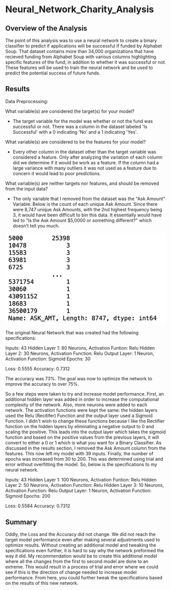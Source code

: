 # Neural_Network_Charity_Analysis

## Overview of the Analysis

The point of this analysis was to use a neural network to create a binary classifier to predict if applications will be successful if funded by Alphabet Soup. That dataset contains more than 34,000 organizations that have recieved funding from Alphabet Soup with various columns highlighting specific features of the fund, in addition to whether it was successful or not. These features will be used to train the neural network and be used to predict the potential success of future funds. 

## Results

Data Preprocessing:

What variable(s) are considered the target(s) for your model?
- The target variable for the model was whether or not the fund was successful or not. There was a column in the dataset labeled 'Is Successful' with a 0 indicating 'No' and a 1 indicating 'Yes'.

What variable(s) are considered to be the features for your model?
- Every other column in the dataset other than the target variable was considered a feature. Only after analyzing the variation of each column did we determine if it would be work as a feature. If the column had a large variance with many outliers it was not used as a feature due to concern it would lead to poor predictions.

What variable(s) are neither targets nor features, and should be removed from the input data?
- The only variable that I removed from the dataset was the "Ask Amount" Variable. Below is the count of each unique Ask Amount. Since there were 8,747 unique Ask Amounts, with the 2nd highest frequency being 3, it would have been difficult to bin this data. It essentially would have led to "Is the Ask Amount $5,0000 or something different?" which doesn't tell you much.  

![alt text](https://raw.githubusercontent.com/KitWilliams07/Neural_Network_Charity_Analysis/main/Challenge/Resources/ask_amt_counts.png)

The original Neural Network that was created had the following specifications:

Inputs: 43
Hidden Layer 1: 80 Neurons, Activation Funtion: Relu 
Hidden Layer 2: 30 Neurons, Activation Function: Relu
Output Layer: 1 Neuron, Activation Function: Sigmoid
Epochs: 30

Loss: 0.5555
Accuracy: 0.7312


The accuracy was 73%. The goal was now to optimize the network to improve the accuracy to over 75%. 

So a few steps were taken to try and increase model performance. First, an additional hidden layer was added in order to increase the computational complexity of the network. Also, more neurons were added to each network. The activation functions were kept the same: the hidden layers used the Relu (Recitifer) Function and the output layer used a Sigmoid Function. I didn't wish to change these functions because I like the Rectifier function on the hidden layers by eliminating a negative output to 0 and scaling the positive. This leads into the output layer which takes the sigmoid function and based on the positive values from the previous layers, it will convert to either a 0 or 1 which is what you want for a Binary Classifier. As discussed in the results section, I removed the Ask Amount column from the features. This now left my model with 39 inputs. Finally, the number of epochs was increased from 30 to 200. This was determined using trial and error without overfitting the model. So, below is the specifications to my neural network.


Inputs: 43
Hidden Layer 1: 100 Neurons, Activation Funtion: Relu 
Hidden Layer 2: 50 Neurons, Activation Function: Relu
Hidden Layer 3: 10 Neurons, Activation Function: Relu
Output Layer: 1 Neuron, Activation Function: Sigmoid
Epochs: 200

Loss: 0.5584
Accuracy: 0.7312



## Summary 

Oddly, the Loss and the Accuracy did not change. We did not reach the target model performance even after making several adjustments used to optimize results. Without creating an additional model and tweaking the specifications even further, it is hard to say why the network preformed the way it did. My recommendation would be to create this additional model where all the changes from the first to second model are done to an extreme. This would result in a process of trial and error where we could see if this is the direction of change needed to increase model performance. From here, you could further tweak the specifications based on the results of this new network.





